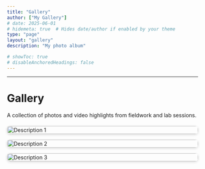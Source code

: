 ```yaml
---
title: "Gallery"
author: ["My Gallery"]
# date: 2025-06-01
# hidemeta: true  # Hides date/author if enabled by your theme
type: "page"
layout: "gallery"
description: "My photo album"

# showToc: true
# disableAnchoredHeadings: false
---
```


<!--# Gallery

---

## Field Projects & Lab Work

*More images coming soon...*-->


---

# Gallery

A collection of photos and video highlights from fieldwork and lab sessions.

<style>
.gallery-grid {
  display: grid;
  grid-template-columns: repeat(auto-fit, minmax(250px, 1fr));
  gap: 15px;
  margin-top: 20px;
}
.gallery-grid img {
  width: 100%;
  height: auto;
  border-radius: 8px;
  box-shadow: 0 2px 6px rgba(0,0,0,0.15);
  transition: transform 0.2s ease-in-out;
}
.gallery-grid img:hover {
  transform: scale(1.03);
}
.gallery-grid video {
  width: 100%;
  border-radius: 8px;
  box-shadow: 0 2px 6px rgba(0,0,0,0.15);
}
</style>

<div class="gallery-grid">

  <img src="/images/gallery/pic1.jpeg" alt="Description 1" />
  <img src="/images/gallery/pic2.jpg" alt="Description 2" />
  <img src="/images/gallery/pic3.JPG" alt="Description 3" />
  
  <!--<img src="/images/gallery/pic4.jpg" alt="Description 4" />
  <img src="/images/gallery/pic5.jpg" alt="Description 5" />
  <img src="/images/gallery/pic6.jpg" alt="Description 6" />
  <img src="/images/gallery/pic7.jpg" alt="Description 7" />
  <img src="/images/gallery/pic8.jpg" alt="Description 8" />
  <img src="/images/gallery/pic9.jpg" alt="Description 9" />
  <img src="/images/gallery/pic10.jpg" alt="Description 10" />-->

  <!--<video controls>
    <source src="/images/gallery/video1.mp4" type="video/mp4">
    Your browser does not support the video tag.
  </video>-->

</div>







